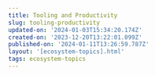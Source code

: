 ```yaml
---
title: Tooling and Productivity
slug: tooling-productivity
updated-on: '2024-01-03T15:34:20.174Z'
created-on: '2023-12-20T13:22:01.099Z'
published-on: '2024-01-11T13:26:59.787Z'
layout: '[ecosystem-topics].html'
tags: ecosystem-topics
---
```



